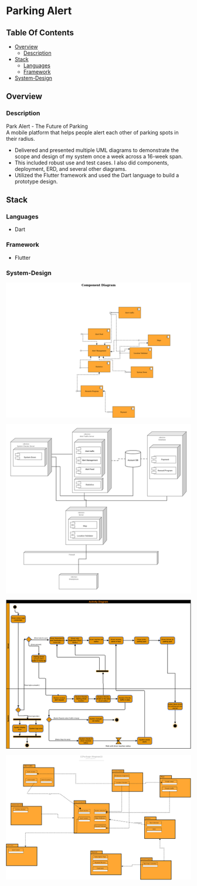 # Parking Alert

## Table Of Contents <!-- omit in toc -->

- [Overview](#overview)
  - [Description](#description)
- [Stack](#stack)
  - [Languages](#languages)
  - [Framework](#framework)
- [System-Design](#system-design)


## Overview

### Description

Park Alert - The Future of Parking  
A mobile platform that helps people alert each other of parking spots in their radius.

- Delivered and presented multiple UML diagrams to demonstrate the scope and design of my system once a week across a 16-week span.
- This included robust use and test cases. I also did components, deployment, ERD, and several other diagrams.
- Utilized the Flutter framework and used the Dart language to build a prototype design.


## Stack

### Languages

- Dart

### Framework

- Flutter

### System-Design

![Alt text](lib/component.png?raw=true "Systemm Design View")

![Alt text](lib/deployment.png?raw=true "Systemm Design deplo View")

![Alt text](lib/activity.png?raw=true "Systemm Design View")

![Alt text](lib/package.png?raw=true "Systemm Design View")





